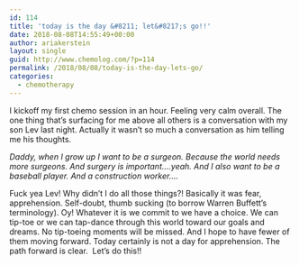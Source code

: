 ```yaml
---
id: 114
title: 'today is the day &#8211; let&#8217;s go!!'
date: 2018-08-08T14:55:49+00:00
author: ariakerstein
layout: single
guid: http://www.chemolog.com/?p=114
permalink: /2018/08/08/today-is-the-day-lets-go/
categories:
  - chemotherapy
---
```

I kickoff my first chemo session in an hour. Feeling very calm overall. The one thing that&#8217;s surfacing for me above all others is a conversation with my son Lev last night. Actually it wasn&#8217;t so much a conversation as him telling me his thoughts.

_Daddy, when I grow up I want to be a surgeon. Because the world needs more surgeons. And surgery is important&#8230;.yeah. And I also want to be a baseball player. And a construction worker&#8230;._

Fuck yea Lev! Why didn&#8217;t I do all those things?! Basically it was fear, apprehension. Self-doubt, thumb sucking (to borrow Warren Buffett&#8217;s terminology). Oy! Whatever it is we commit to we have a choice. We can tip-toe or we can tap-dance through this world toward our goals and dreams. No tip-toeing moments will be missed. And I hope to have fewer of them moving forward. Today certainly is not a day for apprehension. The path forward is clear.  Let&#8217;s do this!!